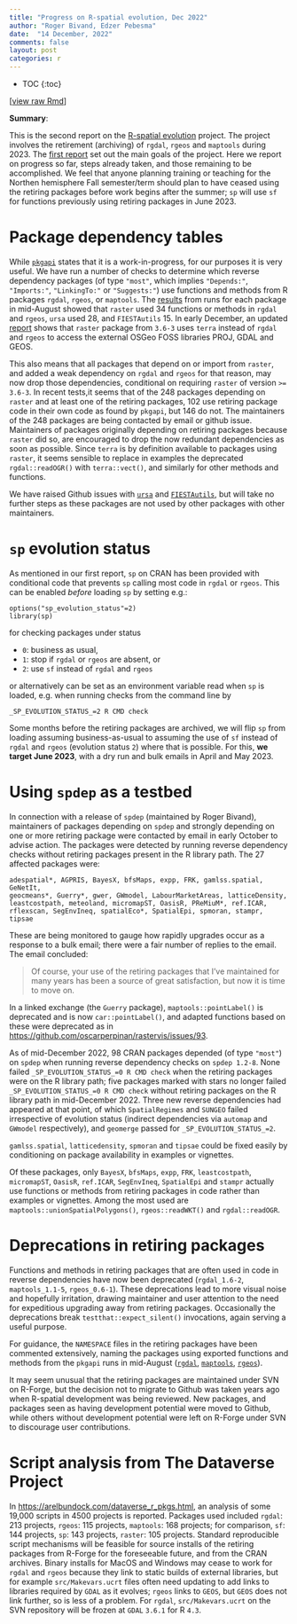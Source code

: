 ```yaml
---
title: "Progress on R-spatial evolution, Dec 2022"
author: "Roger Bivand, Edzer Pebesma"
date:  "14 December, 2022"
comments: false
layout: post
categories: r
---
```

* TOC 
{:toc}

\[[view raw
Rmd](https://raw.githubusercontent.com//r-spatial/r-spatial.org/gh-pages/_rmd/2022-12-12-evolution2.Rmd)\]

**Summary**:

This is the second report on the [R-spatial
evolution](https://github.com/r-spatial/evolution) project. The project
involves the retirement (archiving) of `rgdal`, `rgeos` and `maptools`
during 2023. The [first
report](https://r-spatial.org/r/2022/04/12/evolution.html) set out the
main goals of the project. Here we report on progress so far, steps
already taken, and those remaining to be accomplished. We feel that
anyone planning training or teaching for the Northen hemisphere Fall
semester/term should plan to have ceased using the retiring packages
before work begins after the summer; `sp` will use `sf` for functions
previously using retiring packages in June 2023.

# Package dependency tables

While [`pkgapi`](https://github.com/r-lib/pkgapi) states that it is a
work-in-progress, for our purposes it is very useful. We have run a
number of checks to determine which reverse dependency packages (of type
`"most"`, which implies `"Depends:"`, `"Imports:"`, `"LinkingTo:"` or
`"Suggests:"`) use functions and methods from R packages `rgdal`,
`rgeos`, or `maptools`. The
[results](https://r-spatial.github.io/evolution/report.html) from runs
for each package in mid-August showed that `raster` used 34 functions or
methods in `rgdal` and `rgeos`, `ursa` used 28, and `FIESTAutils` 15. In
early December, an updated
[report](https://r-spatial.github.io/evolution/report_221207.html) shows
that `raster` package from `3.6-3` uses `terra` instead of `rgdal` and
`rgeos` to access the external OSGeo FOSS libraries PROJ, GDAL and GEOS.

This also means that all packages that depend on or import from
`raster`, and added a weak dependency on `rgdal` and `rgeos` for that
reason, may now drop those dependencies, conditional on requiring
`raster` of version `>= 3.6-3`. In recent tests,it seems that of the 248
packages depending on `raster` and at least one of the retiring
packages, 102 use retiring package code in their own code as found by
`pkgapi`, but 146 do not. The maintainers of the 248 packages are being
contacted by email or github issue. Maintainers of packages originally
depending on retiring packages because `raster` did so, are encouraged
to drop the now redundant dependencies as soon as possible. Since
`terra` is by definition available to packages using `raster`, it seems
sensible to replace in examples the deprecated `rgdal::readOGR()` with
`terra::vect()`, and similarly for other methods and functions.

We have raised Github issues with
[`ursa`](https://github.com/nplatonov/ursa/issues/1) and
[`FIESTAutils`](https://github.com/USDAForestService/FIESTAutils/issues/3),
but will take no further steps as these packages are not used by other
packages with other maintainers.

# `sp` evolution status

As mentioned in our first report, `sp` on CRAN has been provided with
conditional code that prevents `sp` calling most code in `rgdal` or
`rgeos`. This can be enabled *before* loading `sp` by setting e.g.:

    options("sp_evolution_status"=2)
    library(sp)

for checking packages under status

-   `0`: business as usual,
-   `1`: stop if `rgdal` or `rgeos` are absent, or
-   `2`: use `sf` instead of `rgdal` and `rgeos`

or alternatively can be set as an environment variable read when `sp` is
loaded, e.g. when running checks from the command line by

    _SP_EVOLUTION_STATUS_=2 R CMD check

Some months before the retiring packages are archived, we will flip `sp`
from loading assuming business-as-usual to assuming the use of `sf`
instead of `rgdal` and `rgeos` (evolution status `2`) where that is
possible. For this, **we target June 2023**, with a dry run and bulk
emails in April and May 2023.

# Using `spdep` as a testbed

In connection with a release of `spdep` (maintained by Roger Bivand),
maintainers of packages depending on `spdep` and strongly depending on
one or more retiring package were contacted by email in early October to
advise action. The packages were detected by running reverse dependency
checks without retiring packages present in the R library path. The 27
affected packages were:

    adespatial*, AGPRIS, BayesX, bfsMaps, expp, FRK, gamlss.spatial, GeNetIt,
    geocmeans*, Guerry*, gwer, GWmodel, LabourMarketAreas, latticeDensity,
    leastcostpath, meteoland, micromapST, OasisR, PReMiuM*, ref.ICAR, 
    rflexscan, SegEnvIneq, spatialEco*, SpatialEpi, spmoran, stampr, 
    tipsae

These are being monitored to gauge how rapidly upgrades occur as a
response to a bulk email; there were a fair number of replies to the
email. The email concluded:

> Of course, your use of the retiring packages that I’ve maintained for
> many years has been a source of great satisfaction, but now it is time
> to move on.

In a linked exchange (the `Guerry` package), `maptools::pointLabel()` is
deprecated and is now `car::pointLabel()`, and adapted functions based
on these were deprecated as in
<https://github.com/oscarperpinan/rastervis/issues/93>.

As of mid-December 2022, 98 CRAN packages depended (of type `"most"`) on
`spdep` when running reverse dependency checks on `spdep 1.2-8`. None
failed `_SP_EVOLUTION_STATUS_=0 R CMD check` when the retiring packages
were on the R library path; five packages marked with stars no longer
failed `_SP_EVOLUTION_STATUS_=0 R CMD check` without retiring packages
on the R library path in mid-December 2022. Three new reverse
dependencies had appeared at that point, of which `SpatialRegimes` and
`SUNGEO` failed irrespective of evolution status (indirect dependencies
via `automap` and `GWmodel` respectively), and `geomerge` passed for
`_SP_EVOLUTION_STATUS_=2`.

`gamlss.spatial`, `latticedensity`, `spmoran` and `tipsae` could be
fixed easily by conditioning on package availability in examples or
vignettes.

Of these packages, only `BayesX`, `bfsMaps`, `expp`, `FRK`,
`leastcostpath`, `micromapST`, `OasisR`, `ref.ICAR`, `SegEnvIneq`,
`SpatialEpi` and `stampr` actually use functions or methods from
retiring packages in code rather than examples or vignettes. Among the
most used are `maptools::unionSpatialPolygons()`, `rgeos::readWKT()` and
`rgdal::readOGR`.

# Deprecations in retiring packages

Functions and methods in retiring packages that are often used in code
in reverse dependencies have now been deprecated (`rgdal_1.6-2`,
`maptools_1.1-5`, `rgeos_0.6-1`). These deprecations lead to more visual
noise and hopefully irritation, drawing maintainer and user attention to
the need for expeditious upgrading away from retiring packages.
Occasionally the deprecations break `testthat::expect_silent()`
invocations, again serving a useful purpose.

For guidance, the `NAMESPACE` files in the retiring packages have been
commented extensively, naming the packages using exported functions and
methods from the `pkgapi` runs in mid-August
([`rgdal`](https://r-forge.r-project.org/scm/viewvc.php/pkg/NAMESPACE?view=markup&root=rgdal),
[`maptools`](https://r-forge.r-project.org/scm/viewvc.php/pkg/NAMESPACE?view=markup&root=maptools),
[`rgeos`](https://r-forge.r-project.org/scm/viewvc.php/pkg/NAMESPACE?view=markup&root=rgeos)).

It may seem unusual that the retiring packages are maintained under SVN
on R-Forge, but the decision not to migrate to Github was taken years
ago when R-spatial development was being reviewed. New packages, and
packages seen as having development potential were moved to Github,
while others without development potential were left on R-Forge under
SVN to discourage user contributions.

# Script analysis from The Dataverse Project

In <https://arelbundock.com/dataverse_r_pkgs.html>, an analysis of some
19,000 scripts in 4500 projects is reported. Packages used included
`rgdal`: 213 projects, `rgeos`: 115 projects, `maptools`: 168 projects;
for comparison, `sf`: 144 projects, `sp`: 143 projects, `raster`: 105
projects. Standard reproducible script mechanisms will be feasible for
source installs of the retiring packages from R-Forge for the
foreseeable future, and from the CRAN archives. Binary installs for
MacOS and Windows may cease to work for `rgdal` and `rgeos` because they
link to static builds of external libraries, but for example
`src/Makevars.ucrt` files often need updating to add links to libraries
required by `GDAL` as it evolves; `rgeos` links to `GEOS`, but `GEOS`
does not link further, so is less of a problem. For `rgdal`,
`src/Makevars.ucrt` on the SVN repository will be frozen at `GDAL`
`3.6.1` for R `4.3`.
